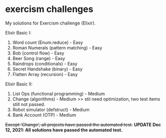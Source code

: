 # exercism challenges

My solutions for Exercism challenge (Elixir).

Elixir Basic I:
1. Word count (Enum.reduce) - Easy
2. Roman Numerals (pattern matching) - Easy
3. Bob (control flow) - Easy
4. Beer Song (range) - Easy
5. Raindrops (conditionals) - Easy
6. Secret Handshake (binary) - Easy
7. Flatten Array (recursion) - Easy

Elixir Basic II:
1. List Ops (functional programming) - Medium
2. Change (algorithms) - Medium >> stil need optimization, two test items still not passed.
3. Robot simulator (defstruct) - Medium
4. Bank Account (OTP) - Medium

~~Except 'Change', all projects have passed the automated test.~~
**UPDATE Dec 12, 2021: All solutions have passed the automated test.**
